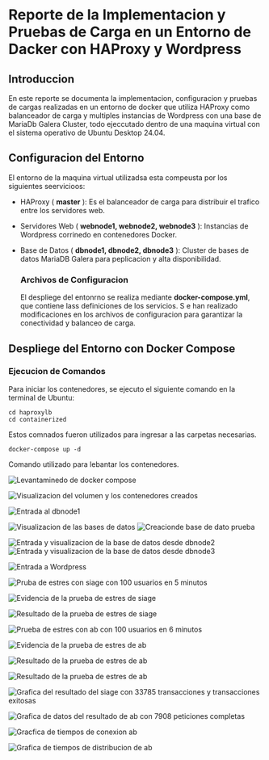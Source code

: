 # Reporte de la Implementacion y Pruebas de Carga en un Entorno de Dacker con HAProxy y Wordpress

## Introduccion

En este reporte se documenta la implementacion, configuracion y pruebas de cargas realizadas en un entorno de docker que 
utiliza HAProxy como balanceador de carga y multiples instancias de Wordpress con una base de MariaDb Galera Cluster,
todo ejeccutado dentro de una maquina virtual con el sistema operativo de Ubuntu Desktop 24.04.

## Configuracion del Entorno

El entorno de la maquina virtual utilizadsa esta compeusta por los siguientes seervicioos:

- HAProxy ( **master** ): Es el balanceador de carga para distribuir el trafico entre los servidores web.

- Servidores Web ( **webnode1, webnode2, webnode3** ): Instancias de Wordpress corrinedo en contenedores Docker.

- Base de Datos ( **dbnode1, dbnode2, dbnode3** ): Cluster de bases de datos MariaDB Galera para peplicacion y alta disponibilidad.

    ### Archivos de Configuracion ###

  El despliege del entonrno se realiza mediante **docker-compose.yml**, que contiene lass definiciones de los servicios. S e han realizado modificaciones en los archivos de configuracion para garantizar la conectividad y balanceo de carga.

## Despliege del Entorno con Docker Compose

  ### Ejecucion de Comandos

  Para iniciar los contenedores, se ejecuto el siguiente comando en la terminal de Ubuntu:

  ```
  cd haproxylb
  cd containerized
  ```

  Estos comnados fueron utilizados para ingresar a las carpetas necesarias.

  ```
  docker-compose up -d
  ```

  Comando utilizado para lebantar los contenedores.

  

![Levantaminedo de docker compose](https://github.com/ChristianJHR/Computo/blob/main/Capturas%20de%20pantalla/Captura%20desde%202025-04-02%2021-28-34.png)

![Visualizacion del volumen y los contenedores creados](https://github.com/ChristianJHR/Computo/blob/main/Capturas%20de%20pantalla/Captura%20desde%202025-04-02%2021-32-30.png?raw=true)


![Entrada al dbnode1](https://github.com/ChristianJHR/Computo/blob/main/Capturas%20de%20pantalla/Captura%20desde%202025-04-02%2021-28-56.png?raw=true)

![Visualizacion de las bases de datos](https://github.com/ChristianJHR/Computo/blob/main/Capturas%20de%20pantalla/Captura%20desde%202025-04-02%2021-28-56.png?raw=true)
![Creacionde base de dato prueba](https://github.com/ChristianJHR/Computo/blob/main/Capturas%20de%20pantalla/Captura%20desde%202025-04-02%2021-30-21.png?raw=true)

![Entrada y visualizacion de la base de datos desde dbnode2](https://github.com/ChristianJHR/Computo/blob/main/Capturas%20de%20pantalla/Captura%20desde%202025-04-02%2021-30-36.png?raw=true)
![Entrada y visualizacion de la base de datos desde dbnode3](https://github.com/ChristianJHR/Computo/blob/main/Capturas%20de%20pantalla/Captura%20desde%202025-04-02%2021-30-45.png?raw=true)

![Entrada a Wordpress](https://github.com/ChristianJHR/Computo/blob/main/Capturas%20de%20pantalla/Captura%20desde%202025-04-02%2022-12-43.png?raw=true)

![Pruba de estres con siage con 100 usuarios en 5 minutos](https://github.com/ChristianJHR/Computo/blob/main/Capturas%20de%20pantalla/Captura%20desde%202025-04-02%2021-32-56.png?raw=true)

![Evidencia de la prueba de estres de siage](https://github.com/ChristianJHR/Computo/blob/main/Capturas%20de%20pantalla/Captura%20desde%202025-04-02%2021-33-10.png?raw=true)

![Resultado de la prueba de estres de siage](https://github.com/ChristianJHR/Computo/blob/main/Capturas%20de%20pantalla/Captura%20desde%202025-04-02%2021-46-38.png?raw=true)

![Prueba de estres con ab con 100 usuarios en 6 minutos](https://github.com/ChristianJHR/Computo/blob/main/Capturas%20de%20pantalla/Captura%20desde%202025-04-02%2021-46-56.png?raw=true)

![Evidencia de la prueba de estres de ab](https://github.com/ChristianJHR/Computo/blob/main/Capturas%20de%20pantalla/Captura%20desde%202025-04-02%2021-47-10.png?raw=true)

![Resultado de la prueba de estres de ab](https://github.com/ChristianJHR/Computo/blob/main/Capturas%20de%20pantalla/Captura%20desde%202025-04-02%2021-57-00.png?raw=true)

![Resultado de la prueba de estres de ab](https://github.com/ChristianJHR/Computo/blob/main/Capturas%20de%20pantalla/Captura%20desde%202025-04-02%2021-57-14.png?raw=true)

![Grafica del resultado del siage con 33785 transacciones y transacciones exitosas](https://github.com/ChristianJHR/Computo/blob/main/Capturas%20de%20pantalla/Captura%20de%20pantalla%202025-04-02%20231923.png?raw=true)

![Grafica de datos del resultado de ab con 7908 peticiones completas](https://github.com/ChristianJHR/Computo/blob/main/Capturas%20de%20pantalla/Captura%20de%20pantalla%202025-04-02%20233532.png?raw=true)

![Gracfica de tiempos de conexion ab](https://github.com/ChristianJHR/Computo/blob/main/Capturas%20de%20pantalla/Captura%20de%20pantalla%202025-04-02%20234255.png?raw=true)

![Grafica de tiempos de distribucion de ab](https://github.com/ChristianJHR/Computo/blob/main/Capturas%20de%20pantalla/Captura%20de%20pantalla%202025-04-02%20234559.png?raw=true)
